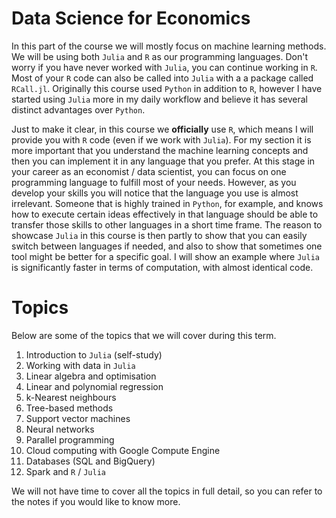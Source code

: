 
Data Science for Economics
==============================================

In this part of the course we will mostly focus on machine learning methods. We will be using both `Julia` and `R` as our programming languages. Don't worry if you have never worked with `Julia`, you can continue working in `R`. Most of your `R` code can also be called into `Julia` with a a package called `RCall.jl`. Originally this course used `Python` in addition to `R`, however I have started using `Julia` more in my daily workflow and believe it has several distinct advantages over `Python`. 

Just to make it clear, in this course we **officially** use `R`, which means I will provide you with `R` code (even if we work with `Julia`). For my section it is more important that you understand the machine learning concepts and then you can implement it in any language that you prefer. At this stage in your career as an economist / data scientist, you can focus on one programming language to fulfill most of your needs. However, as you develop your skills you will notice that the language you use is almost irrelevant. Someone that is highly trained in `Python`, for example, and knows how to execute certain ideas effectively in that language should be able to transfer those skills to other languages in a short time frame. The reason to showcase `Julia` in this course is then partly to show that you can easily switch between languages if needed, and also to show that sometimes one tool might be better for a specific goal. I will show an example where `Julia` is significantly faster in terms of computation, with almost identical code.  

# Topics

Below are some of the topics that we will cover during this term.

1. Introduction to `Julia` (self-study)
2. Working with data in `Julia`
3. Linear algebra and optimisation
4. Linear and polynomial regression
5. k-Nearest neighbours
6. Tree-based methods
7. Support vector machines
8. Neural networks 
9. Parallel programming
10. Cloud computing with Google Compute Engine
11. Databases (SQL and BigQuery)
12. Spark and `R` / `Julia`

We will not have time to cover all the topics in full detail, so you can refer to the notes if you would like to know more. 